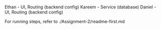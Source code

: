 Ethan - UI, Routing (backend config)
Kareem - Service (database)
Daniel - UI, Routing (backend config)

For running steps, refer to ./Assignment-2/readme-first.md